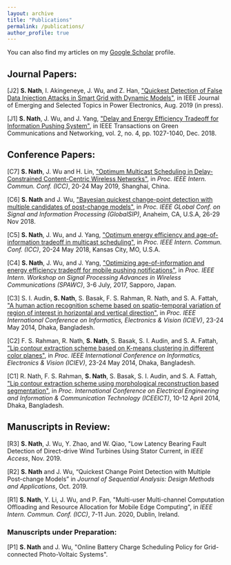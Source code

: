 ```yaml
---
layout: archive
title: "Publications"
permalink: /publications/
author_profile: true
---
```

<!--
{% if author.googlescholar %}
  You can also find my articles on <u><a href="{{author.googlescholar}}">my Google Scholar profile</a>.</u>
{% endif %}

{% include base_path %}
<!--
{% for post in site.publications reversed %}
  {% include archive-single.html %}
{% endfor %}
-->

You can also find my articles on my [Google Scholar](https://scholar.google.com/citations?user=bK16_G4AAAAJ&hl=en) profile.

## Journal Papers:

[J2] **S. Nath**, I. Akingeneye, J. Wu, and Z. Han, ["Quickest Detection of False Data Injection Attacks in Smart Grid with Dynamic Models"](https://ieeexplore.ieee.org/abstract/document/8808884),  in IEEE Journal of Emerging and Selected Topics in Power Electronics, Aug. 2019 (in press).

[J1] **S. Nath**, J. Wu, and J. Yang, ["Delay and Energy Efficiency Tradeoff for Information Pushing System"](https://ieeexplore.ieee.org/document/8382314/), in IEEE Transactions on Green Communications and Networking, vol. 2, no. 4, pp. 1027-1040, Dec. 2018. 

## Conference Papers:

[C7] **S. Nath**, J. Wu and H. Lin, ["Optimum Multicast Scheduling in Delay-Constrained Content-Centric Wireless Networks"](https://ieeexplore.ieee.org/abstract/document/8761690), in *Proc. IEEE Intern. Commun. Conf. (ICC)*, 20-24 May 2019, Shanghai, China.

[C6] **S. Nath** and J. Wu, ["Bayesian quickest change-point detection with multiple candidates of post-change models"](https://ieeexplore.ieee.org/abstract/document/8646596/), in *Proc. IEEE GLobal Conf. on Signal and Information Processing (GlobalSIP)*, Anaheim, CA, U.S.A, 26-29 Nov 2018. 

[C5] **S. Nath**, J. Wu, and J. Yang, ["Optimum energy efficiency and age-of-information tradeoff in multicast scheduling"](https://ieeexplore.ieee.org/abstract/document/8422521/), in *Proc. IEEE Intern. Commun. Conf. (ICC)*, 20-24 May 2018, Kansas City, MO, U.S.A.

[C4] **S. Nath**, J. Wu, and J. Yang, ["Optimizing age-of-information and energy efficiency tradeoff for mobile pushing notifications"](https://ieeexplore.ieee.org/document/8227712/), in *Proc. IEEE Intern. Workshop on Signal Processing Advances in Wireless Communications (SPAWC)*, 3-6 July, 2017, Sapporo, Japan. 

[C3] S. I. Audin,  **S. Nath**, S. Basak, F. S. Rahman, R. Nath, and S. A. Fattah,  ["A human action recognition scheme based on spatio-temporal variation of region of interest in horizontal and vertical direction"](https://ieeexplore.ieee.org/document/6850809), in *Proc. IEEE International Conference on Informatics, Electronics & Vision (ICIEV)*, 23-24 May 2014, Dhaka, Bangladesh.

 [C2] F. S. Rahman, R. Nath, **S. Nath**, S. Basak, S. I. Audin, and S. A. Fattah, ["Lip contour extraction scheme based on K-means clustering in different color planes"](https://ieeexplore.ieee.org/document/6850781), in *Proc. IEEE International Conference on Informatics, Electronics & Vision (ICIEV)*, 23-24 May 2014, Dhaka, Bangladesh.
 
 [C1] R. Nath, F. S. Rahman,  **S. Nath**, S. Basak, S. I. Audin, and S. A. Fattah, ["Lip contour extraction scheme using morphological reconstruction based segmentation"](https://ieeexplore.ieee.org/document/6919175), in *Proc. International Conference on Electrical Engineering and Information & Communication Technology (ICEEICT)*, 10-12 April 2014, Dhaka, Bangladesh.
 
 ## Manuscripts in Review:
 
 [R3] **S. Nath**, J. Wu, Y. Zhao, and W. Qiao, "Low Latency Bearing Fault Detection of Direct-drive Wind Turbines Using Stator Current, in *IEEE Access*, Nov. 2019.
 
 [R2] **S. Nath** and J. Wu, “Quickest Change Point Detection with Multiple Post-change Models” in *Journal of Sequential Analysis: Design Methods and Applications*, Oct. 2019.
 
 [R1] **S. Nath**, Y. Li, J. Wu, and P. Fan, "Multi-user Multi-channel Computation Offloading and Resource Allocation for Mobile Edge Computing", in *IEEE Intern. Commun. Conf. (ICC)*, 7-11 Jun. 2020, Dublin, Ireland.
 
 ### Manuscripts under Preparation:
 
 [P1] **S. Nath** and J. Wu, "Online Battery Charge Scheduling Policy for Grid-connected Photo-Voltaic Systems".
